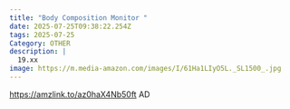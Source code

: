 ```yaml
---
title: "Body Composition Monitor "
date: 2025-07-25T09:38:22.254Z
tags: 2025-07-25
Category: OTHER
description: |
  19.xx 
image: https://m.media-amazon.com/images/I/61Ha1LIyO5L._SL1500_.jpg
---
```

https://amzlink.to/az0haX4Nb50ft
AD